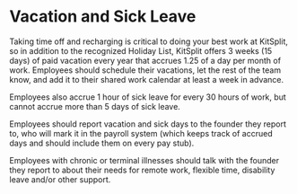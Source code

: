 # Vacation and Sick Leave

Taking time off and recharging is critical to doing your best work at KitSplit, so in addition to the recognized Holiday List, KitSplit offers 3 weeks (15 days) of paid vacation every year that accrues 1.25 of a day per month of work. Employees should schedule their vacations, let the rest of the team know, and add it to their shared work calendar at least a week in advance.

Employees also accrue 1 hour of sick leave for every 30 hours of work, but cannot accrue more than 5 days of sick leave.

Employees should report vacation and sick days to the founder they report to, who will mark it in the payroll system (which keeps track of accrued days and should include them on every pay stub).

Employees with chronic or terminal illnesses should talk with the founder they report to about their needs for remote work, flexible time, disability leave and/or other support.
